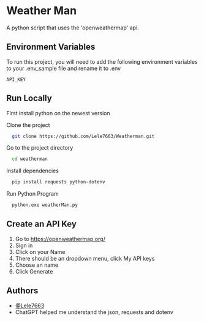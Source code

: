 
# Weather Man

A python script that uses the 'openweathermap' api.


## Environment Variables

To run this project, you will need to add the following environment variables to your .env_sample file and rename it to .env

`API_KEY`


## Run Locally

First install python on the newest version

Clone the project

```bash
  git clone https://github.com/Lele7663/Weatherman.git
```

Go to the project directory

```bash
  cd weatherman
```

Install dependencies

```bash
  pip install requests python-dotenv 
```

Run Python Program

```bash
  python.exe weatherMan.py
```


## Create an API Key

1. Go to https://openweathermap.org/
2. Sign in
3. Click on your Name
4. There should be an dropdown menu, click My API keys
5. Choose an name
6. Click Generate
## Authors

- [@Lele7663](https://www.github.com/Lele7663)
- ChatGPT helped me understand the json, requests and dotenv

